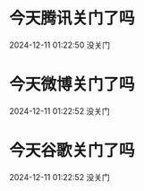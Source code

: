 # 今天腾讯关门了吗

2024-12-11 01:22:50 没关门

# 今天微博关门了吗

2024-12-11 01:22:52 没关门

# 今天谷歌关门了吗

2024-12-11 01:22:52 没关门

